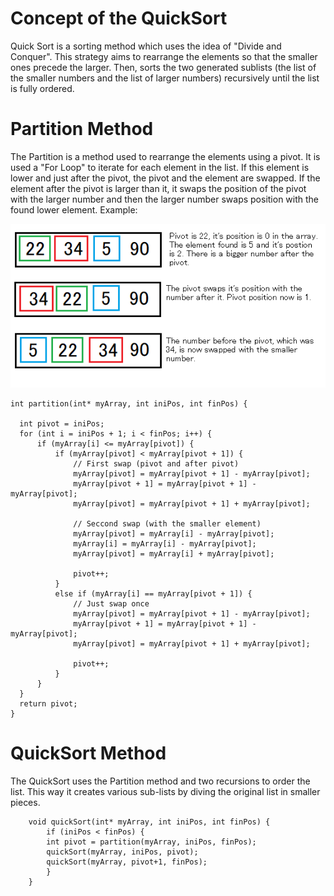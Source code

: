 # Concept of the QuickSort
Quick Sort is a sorting method which uses the idea of "Divide and Conquer". This strategy aims to rearrange the elements so that the smaller ones precede the larger. Then, sorts the two generated sublists (the list of the smaller numbers and the list of larger numbers) recursively until the list is fully ordered.

# Partition Method
The Partition is a method used to rearrange the elements using a pivot. It is used a "For Loop" to iterate for each element in the list. If this element is lower and just after the pivot, the pivot and the element are swapped. If the element after the pivot is larger than it, it swaps the position of the pivot with the larger number and then the larger number swaps position with the found lower element. Example:

![Partition example](PartitionStrategy.png)
        
    int partition(int* myArray, int iniPos, int finPos) {

      int pivot = iniPos;
      for (int i = iniPos + 1; i < finPos; i++) {
          if (myArray[i] <= myArray[pivot]) {
              if (myArray[pivot] < myArray[pivot + 1]) {
                  // First swap (pivot and after pivot)
                  myArray[pivot] = myArray[pivot + 1] - myArray[pivot];
                  myArray[pivot + 1] = myArray[pivot + 1] - myArray[pivot];
                  myArray[pivot] = myArray[pivot + 1] + myArray[pivot];

                  // Seccond swap (with the smaller element)
                  myArray[pivot] = myArray[i] - myArray[pivot];
                  myArray[i] = myArray[i] - myArray[pivot];
                  myArray[pivot] = myArray[i] + myArray[pivot];

                  pivot++;
              }
              else if (myArray[i] == myArray[pivot + 1]) {
                  // Just swap once
                  myArray[pivot] = myArray[pivot + 1] - myArray[pivot];
                  myArray[pivot + 1] = myArray[pivot + 1] - myArray[pivot];
                  myArray[pivot] = myArray[pivot + 1] + myArray[pivot];

                  pivot++;
              }
          }
      }
      return pivot;
    }

# QuickSort Method
The QuickSort uses the Partition method and two recursions to order the list. This way it creates various sub-lists by diving the original list in smaller pieces.

        void quickSort(int* myArray, int iniPos, int finPos) {
            if (iniPos < finPos) {
            int pivot = partition(myArray, iniPos, finPos);
            quickSort(myArray, iniPos, pivot);
            quickSort(myArray, pivot+1, finPos);
            }
        }
